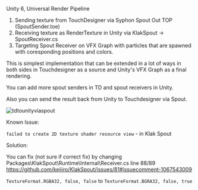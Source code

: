Unity 6, Universal Render Pipeline

1. Sending texture from TouchDesigner via Syphon Spout Out TOP (SpoutSender.toe)
2. Receiving texture as RenderTexture in Unity via KlakSpout -> SpoutReceiver.cs
3. Targeting Spout Receiver on VFX Graph with particles that are spawned with coresponding positions and colors.

This is simplest implementation that can be extended in a lot of ways in both sides in Touchdesigner as a source and Unity's VFX Graph as a final rendering.

You can add more spout senders in TD and spout receivers in Unity.

Also you can send the result back from Unity to Touchdesigner via Spout.


![tdtounityviaspout](https://github.com/user-attachments/assets/a1a92cfb-a5e8-410c-9caf-cac7fc6b26e8)

Known Issue:

<code>failed to create 2D texture shader resource view</code> - in Klak Spout

Solution:

You can fix (not sure if correct fix) by changing Packages\KlakSpout\Runtime\Internal\Receiver.cs line 88/89 https://github.com/keijiro/KlakSpout/issues/81#issuecomment-1067543009

<code>TextureFormat.RGBA32, false, false</code>
to
<code>TextureFormat.BGRA32, false, true</code>
